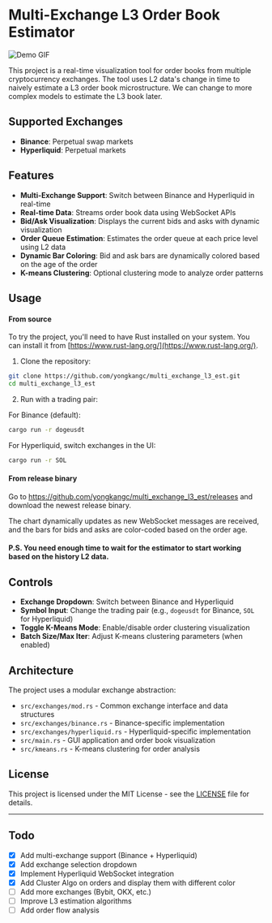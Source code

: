 # Multi-Exchange L3 Order Book Estimator

![Demo GIF](demo.gif)

This project is a real-time visualization tool for order books from multiple cryptocurrency exchanges. The tool uses L2 data's change in time to naively estimate a L3 order book microstructure. We can change to more complex models to estimate the L3 book later.

## Supported Exchanges

* **Binance**: Perpetual swap markets
* **Hyperliquid**: Perpetual markets

## Features

* **Multi-Exchange Support**: Switch between Binance and Hyperliquid in real-time
* **Real-time Data**: Streams order book data using WebSocket APIs
* **Bid/Ask Visualization**: Displays the current bids and asks with dynamic visualization
* **Order Queue Estimation**: Estimates the order queue at each price level using L2 data
* **Dynamic Bar Coloring**: Bid and ask bars are dynamically colored based on the age of the order
* **K-means Clustering**: Optional clustering mode to analyze order patterns

## Usage

#### From source
To try the project, you'll need to have Rust installed on your system. You can install it from [https://www.rust-lang.org/](https://www.rust-lang.org/).

1. Clone the repository:

```bash
git clone https://github.com/yongkangc/multi_exchange_l3_est.git
cd multi_exchange_l3_est
```

2. Run with a trading pair:

For Binance (default):
```bash
cargo run -r dogeusdt
```

For Hyperliquid, switch exchanges in the UI:
```bash
cargo run -r SOL
```

#### From release binary

Go to https://github.com/yongkangc/multi_exchange_l3_est/releases and download the newest release binary.

The chart dynamically updates as new WebSocket messages are received, and the bars for bids and asks are color-coded based on the order age.

#### P.S. You need enough time to wait for the estimator to start working based on the history L2 data.

## Controls

- **Exchange Dropdown**: Switch between Binance and Hyperliquid
- **Symbol Input**: Change the trading pair (e.g., `dogeusdt` for Binance, `SOL` for Hyperliquid)
- **Toggle K-Means Mode**: Enable/disable order clustering visualization
- **Batch Size/Max Iter**: Adjust K-means clustering parameters (when enabled)

## Architecture

The project uses a modular exchange abstraction:

- `src/exchanges/mod.rs` - Common exchange interface and data structures
- `src/exchanges/binance.rs` - Binance-specific implementation
- `src/exchanges/hyperliquid.rs` - Hyperliquid-specific implementation
- `src/main.rs` - GUI application and order book visualization
- `src/kmeans.rs` - K-means clustering for order analysis

## License

This project is licensed under the MIT License - see the [LICENSE](LICENSE) file for details.

---

## Todo

- [x] Add multi-exchange support (Binance + Hyperliquid)
- [x] Add exchange selection dropdown
- [x] Implement Hyperliquid WebSocket integration
- [x] Add Cluster Algo on orders and display them with different color
- [ ] Add more exchanges (Bybit, OKX, etc.)
- [ ] Improve L3 estimation algorithms
- [ ] Add order flow analysis